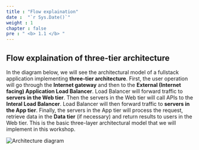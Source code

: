 ```yaml
---
title : "Flow explaination"
date :  "`r Sys.Date()`" 
weight : 1 
chapter : false
pre : " <b> 1.1 </b> "
---
```

## Flow explaination of three-tier architecture

In the diagram below, we will see the architectural model of a fullstack application implementing **three-tier architecture**. First, the user operation will go through the **Internet gateway** and then to the **External (Internet facing) Application Load Balancer**. Load Balancer will forward traffic to **servers in the Web tier**. Then the servers in the Web tier will call APIs to the **Interal Load Balancer**. Load Balancer will then forward traffic to **servers in the App tier**. Finally, the servers in the App tier will process the request, retrieve data in the **Data tier** (if necessary) and return results to users in the Web tier. This is the basic three-layer architectural model that we will implement in this workshop.

![Architecture diagram](../../../images/1-Introduce/workshop01.drawio.png?width=50pc)